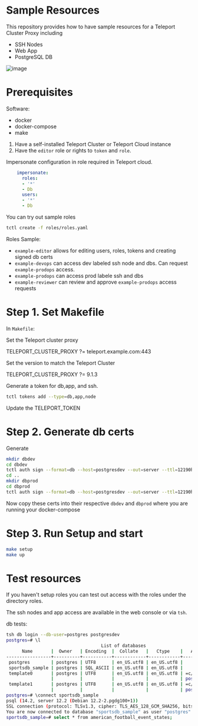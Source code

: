# Sample Resources

This repository provides how to have sample resources for a Teleport Cluster Proxy including
  - SSH Nodes
  - Web App
  - PostgreSQL DB

![image](https://user-images.githubusercontent.com/60704961/164133283-8c256601-4774-42f7-a841-0edc0adae204.png)


# Prerequisites

Software:
- docker
- docker-compose
- make


1. Have a self-installed Teleport Cluster or Teleport Cloud instance
2. Have the `editor` role or rights to  `token` and `role`.

Impersonate configuration in role required in Teleport cloud.
```yaml
    impersonate:
      roles:
      - '*'
      - Db
      users:
      - '*'
      - Db
```

You can try out sample roles
```bash
tctl create -f roles/roles.yaml
```
Roles Sample:
  - `example-editor` allows for editing users, roles, tokens and creating signed db certs
  - `example-devops` can access dev labeled ssh node and dbs. Can request `example-prodops` access.
  - `example-prodops` can access prod labele ssh and dbs
  - `example-reviewer` can review and approve `example-prodops` access requests



# Step 1. Set Makefile

In `Makefile`:

Set the Teleport cluster proxy

TELEPORT_CLUSTER_PROXY ?= teleport.example.com:443

Set the version to match the Teleport Cluster

TELEPORT_CLUSTER_PROXY ?= 9.1.3

Generate a token for db,app, and ssh.

```bash
tctl tokens add --type=db,app,node
```

Update the TELEPORT_TOKEN

# Step 2. Generate db certs

Generate

```bash
mkdir dbdev
cd dbdev
tctl auth sign --format=db --host=postgresdev --out=server --ttl=12190h
cd ..
mkdir dbprod
cd dbprod
tctl auth sign --format=db --host=postgresdev --out=server --ttl=12190h
```
Now copy these certs into their respective `dbdev` and `dbprod` where you are running your docker-compose


# Step 3. Run Setup and start

```bash
make setup
make up
```

# Test resources

If you haven't setup roles you can test out access with the roles under the directory roles.  

The ssh nodes and app access are available in the web console or via `tsh`. 


db tests:
```bash
tsh db login --db-user=postgres postgresdev
postgres=# \l
                                    List of databases
      Name       |  Owner   | Encoding  |  Collate   |   Ctype    |   Access privileges   
-----------------+----------+-----------+------------+------------+-----------------------
 postgres        | postgres | UTF8      | en_US.utf8 | en_US.utf8 | 
 sportsdb_sample | postgres | SQL_ASCII | en_US.utf8 | en_US.utf8 | 
 template0       | postgres | UTF8      | en_US.utf8 | en_US.utf8 | =c/postgres          +
                 |          |           |            |            | postgres=CTc/postgres
 template1       | postgres | UTF8      | en_US.utf8 | en_US.utf8 | =c/postgres          +
                 |          |           |            |            | postgres=CTc/postgres
postgres=# \connect sportsdb_sample
psql (14.2, server 12.2 (Debian 12.2-2.pgdg100+1))
SSL connection (protocol: TLSv1.3, cipher: TLS_AES_128_GCM_SHA256, bits: 128, compression: off)
You are now connected to database "sportsdb_sample" as user "postgres".    
sportsdb_sample=# select * from american_football_event_states;
```







